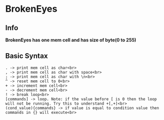 # BrokenEyes
## Info
<b>BrokenEyes has one mem cell and has size of byte(0 to 255)</b>
## Basic Syntax
```
. -> print mem cell as char<br>
, -> print mem cell as char with space<br>
; -> print mem cell as char with \n<br>
^ -> reset mem cell to 0<br>
+ -> increment mem cell<br>
- -> decrement mem cell<br>
! -> break loop<br>
[commands] -> loop. Note: if the value before [ is 0 then the loop will not be running. Try this to understand +[,+]<br>
(cond_value){commands} -> if value is equal to condition value then commands in {} will execute<br>
```
